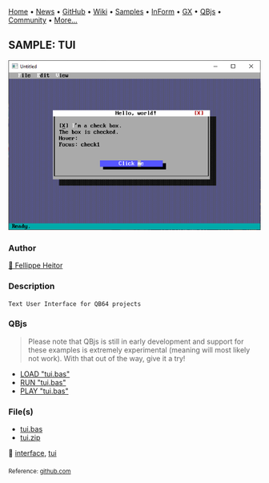 [Home](https://qb64.com) • [News](../../news.md) • [GitHub](https://github.com/QB64Official/qb64) • [Wiki](https://github.com/QB64Official/qb64/wiki) • [Samples](../../samples.md) • [InForm](../../inform.md) • [GX](../../gx.md) • [QBjs](../../qbjs.md) • [Community](../../community.md) • [More...](../../more.md)

## SAMPLE: TUI

![screenshot.png](img/screenshot.png)

### Author

[🐝 Fellippe Heitor](../fellippe-heitor.md) 

### Description

```text
Text User Interface for QB64 projects
```

### QBjs

> Please note that QBjs is still in early development and support for these examples is extremely experimental (meaning will most likely not work). With that out of the way, give it a try!

* [LOAD "tui.bas"](https://v6p9d9t4.ssl.hwcdn.net/html/6022890/index.html?src=https://qb64.com/samples/tui/src/tui.bas)
* [RUN "tui.bas"](https://v6p9d9t4.ssl.hwcdn.net/html/6022890/index.html?mode=auto&src=https://qb64.com/samples/tui/src/tui.bas)
* [PLAY "tui.bas"](https://v6p9d9t4.ssl.hwcdn.net/html/6022890/index.html?mode=play&src=https://qb64.com/samples/tui/src/tui.bas)

### File(s)

* [tui.bas](src/tui.bas)
* [tui.zip](src/tui.zip)

🔗 [interface](../interface.md), [tui](../tui.md)


<sub>Reference: [github.com](https://github.com/FellippeHeitor/tui) </sub>
